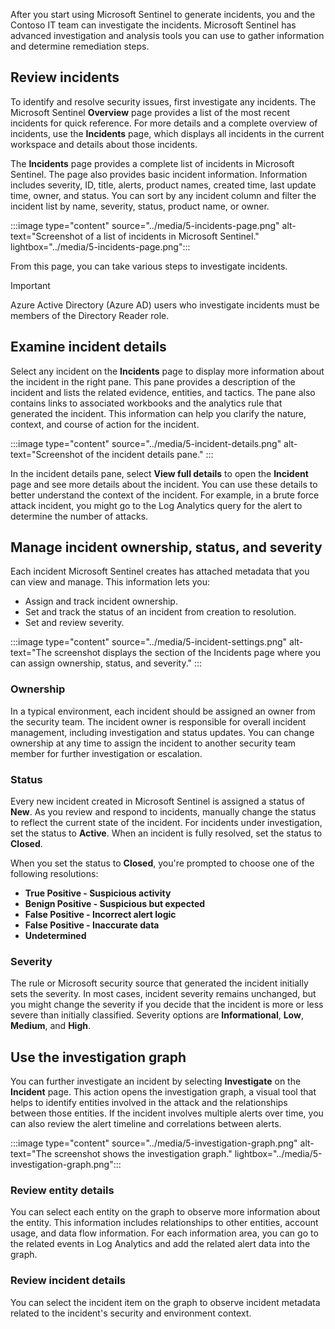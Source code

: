 
After you start using Microsoft Sentinel to generate incidents, you and the Contoso IT team can investigate the incidents. Microsoft Sentinel has advanced investigation and analysis tools you can use to gather information and determine remediation steps.

## Review incidents

To identify and resolve security issues, first investigate any incidents. The Microsoft Sentinel **Overview** page provides a list of the most recent incidents for quick reference. For more details and a complete overview of incidents, use the **Incidents** page, which displays all incidents in the current workspace and details about those incidents.

The **Incidents** page provides a complete list of incidents in Microsoft Sentinel. The page also provides basic incident information. Information includes severity, ID, title, alerts, product names, created time, last update time, owner, and status. You can sort by any incident column and filter the incident list by name, severity, status, product name, or owner.

:::image type="content" source="../media/5-incidents-page.png" alt-text="Screenshot of a list of incidents in Microsoft Sentinel." lightbox="../media/5-incidents-page.png":::

From this page, you can take various steps to investigate incidents.

> [!IMPORTANT]
> Azure Active Directory (Azure AD) users who investigate incidents must be members of the Directory Reader role.

## Examine incident details

Select any incident on the **Incidents** page to display more information about the incident in the right pane. This pane provides a description of the incident and lists the related evidence, entities, and tactics. The pane also contains links to associated workbooks and the analytics rule that generated the incident. This information can help you clarify the nature, context, and course of action for the incident.

:::image type="content" source="../media/5-incident-details.png" alt-text="Screenshot of the incident details pane." :::

In the incident details pane, select **View full details** to open the **Incident** page and see more details about the incident. You can use these details to better understand the context of the incident. For example, in a brute force attack incident, you might go to the Log Analytics query for the alert to determine the number of attacks.

## Manage incident ownership, status, and severity

Each incident Microsoft Sentinel creates has attached metadata that you can view and manage. This information lets you:

- Assign and track incident ownership.
- Set and track the status of an incident from creation to resolution.
- Set and review severity.

:::image type="content" source="../media/5-incident-settings.png" alt-text="The screenshot displays the section of the Incidents page where you can assign ownership, status, and severity." :::

### Ownership

In a typical environment, each incident should be assigned an owner from the security team. The incident owner is responsible for overall incident management, including investigation and status updates. You can change ownership at any time to assign the incident to another security team member for further investigation or escalation.

### Status

Every new incident created in Microsoft Sentinel is assigned a status of **New**. As you review and respond to incidents, manually change the status to reflect the current state of the incident. For incidents under investigation, set the status to **Active**. When an incident is fully resolved, set the status to **Closed**. 

When you set the status to **Closed**, you're prompted to choose one of the following resolutions:

- **True Positive - Suspicious activity**
- **Benign Positive - Suspicious but expected**
- **False Positive - Incorrect alert logic**
- **False Positive - Inaccurate data**
- **Undetermined**

### Severity

The rule or Microsoft security source that generated the incident initially sets the severity. In most cases, incident severity remains unchanged, but you might change the severity if you decide that the incident is more or less severe than initially classified. Severity options are **Informational**, **Low**, **Medium**, and **High**.

## Use the investigation graph

You can further investigate an incident by selecting **Investigate** on the **Incident** page. This action opens the investigation graph, a visual tool that helps to identify entities involved in the attack and the relationships between those entities. If the incident involves multiple alerts over time, you can also review the alert timeline and correlations between alerts.

:::image type="content" source="../media/5-investigation-graph.png" alt-text="The screenshot shows the investigation graph." lightbox="../media/5-investigation-graph.png":::

### Review entity details

You can select each entity on the graph to observe more information about the entity. This information includes relationships to other entities, account usage, and data flow information. For each information area, you can go to the related events in Log Analytics and add the related alert data into the graph.

### Review incident details

You can select the incident item on the graph to observe incident metadata related to the incident's security and environment context.
